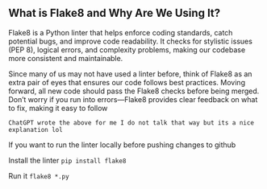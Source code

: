 ## What is Flake8 and Why Are We Using It?

Flake8 is a Python linter that helps enforce coding standards, catch potential bugs, and improve code readability. It checks for stylistic issues (PEP 8), logical errors, and complexity problems, making our codebase more consistent and maintainable. 

Since many of us may not have used a linter before, think of Flake8 as an extra pair of eyes that ensures our code follows best practices. Moving forward, all new code should pass the Flake8 checks before being merged. Don’t worry if you run into errors—Flake8 provides clear feedback on what to fix, making it easy to follow


`ChatGPT wrote the above for me I do not talk that way but its a nice explanation lol`

If you want to run the linter locally before pushing changes to github

Install the linter
`pip install flake8`

Run it
`flake8 *.py`
